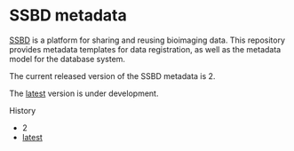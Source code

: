 # SSBD metadata

[SSBD](https://ssbd.riken.jp) is a platform for sharing and reusing bioimaging data. This repository provides metadata templates for data registration, as well as the metadata model for the database system.

The current released version of the SSBD metadata is 2.

The [latest](https://github.com/openssbd/ssbd-metadata/tree/main/latest) version is under development.

History
- 2
- [latest](https://github.com/openssbd/ssbd-metadata/tree/main/latest)
